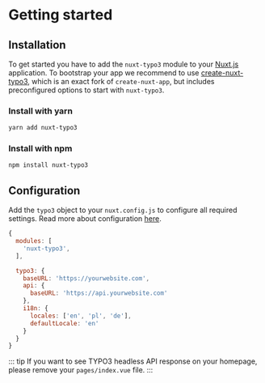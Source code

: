 # Getting started

## Installation

To get started you have to add the `nuxt-typo3` module to your [Nuxt.js](https://nuxtjs.org/) application. To bootstrap your app we recommend to use [create-nuxt-typo3](https://github.com/TYPO3-Initiatives/create-nuxt-typo3), which is an exact fork of `create-nuxt-app`, but includes preconfigured options to start with `nuxt-typo3`.

### Install with yarn

```sh
yarn add nuxt-typo3
```

### Install with npm

```sh
npm install nuxt-typo3
```

## Configuration

Add the `typo3` object to your `nuxt.config.js` to configure all required settings. Read more about configuration [here](https://github.com/TYPO3-Headless/nuxt-typo3/blob/master/lib/options.js).

```js
{
  modules: [
    'nuxt-typo3',
  ],

  typo3: {
    baseURL: 'https://yourwebsite.com',
    api: {
      baseURL: 'https://api.yourwebsite.com'
    },
    i18n: {
      locales: ['en', 'pl', 'de'],
      defaultLocale: 'en'
    }
  }
}
```


::: tip
If you want to see TYPO3 headless API response on your homepage, please remove your `pages/index.vue` file.
:::
